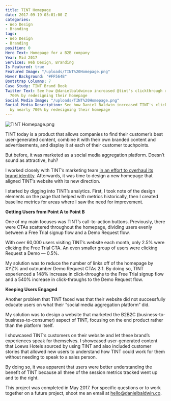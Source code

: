```yaml
---
title: TINT Homepage
date: 2017-09-19 03:01:00 Z
categories:
- Web Design
- Branding
tags:
- Web Design
- Branding
position: 0
Hero Text: Homepage for a B2B company
Year: Mid 2017
Services: Web Design, Branding
Is Featured: true
Featured Image: "/uploads/TINT%20Homepage.png"
Hover Background: "#FF564B"
Bootstrap Columns: 7
Case Study: TINT Brand Book
Twitter Text: See how @danielbaldwinco increased @tint's clickthrough rate by nearly
  700% by redesigning their homepage
Social Media Image: "/uploads/TINT%20Homepage.png"
Social Media Description: See how Daniel Baldwin increased TINT's clickthrough rate
  by nearly 700% by redesigning their homepage
---
```


![TINT Homepage.png](/uploads/TINT%20Homepage.png)

TINT today is a product that allows companies to find their customer’s best user-generated content, combine it with their own branded content and advertisements, and display it at each of their customer touchpoints.

But before, it was marketed as a social media aggregation platform. Doesn’t sound as attractive, huh?

I worked closely with TINT’s marketing team [in an effort to overhaul its brand identity](/work/TINT-brand-book/). Afterwards, it was time to design a new homepage that aligned TINT’s website with its new direction.

I started by digging into TINT’s analytics. First, I took note of the design elements on the page that helped with metrics historically, then I created baseline metrics for areas where I saw the need for improvement.

**Getting Users from Point A to Point B**

One of my main focuses was TINT’s call-to-action buttons. Previously, there were CTAs scattered throughout the homepage, dividing users evenly between a Free Trial signup flow and a Demo Request flow.

With over 60,000 users visiting TINT’s website each month, only 2.5% were clicking the Free Trial CTA. An even smaller group of users were clicking Request a Demo — 0.5%.

My solution was to reduce the number of links off of the homepage by XYZ% and outnumber Demo Request CTAs 2:1. By doing so, TINT experienced a 148% increase in click-throughs to the Free Trial signup flow and a 540% increase in click-throughs to the Demo Request flow.

**Keeping Users Engaged**

Another problem that TINT faced was that their website did not successfully educate users on what their “social media aggregation platform” did.

My solution was to design a website that marketed the B2B2C (business-to-business-to-consumer) aspect of TINT, focusing on the end product rather than the platform itself.

I showcased TINT’s customers on their website and let these brand’s experiences speak for themselves. I showcased user-generated content that Loews Hotels sourced by using TINT and also included customer stories that allowed new users to understand how TINT could work for them without needing to speak to a sales person.

By doing so, it was apparent that users were better understanding the benefit of TINT because all three of the session metrics tracked went up and to the right.

This project was completed in May 2017. For specific questions or to work together on a future project, shoot me an email at [hello@danielbaldwin.co](mailto:hello@danielbaldwin.co).